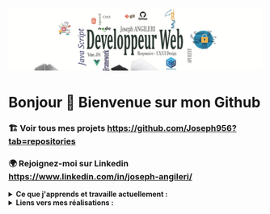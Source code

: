 
# ![joseph](https://github.com/Joseph956/Joseph956/blob/main/banner_profil.jpg)

# Bonjour 👋  Bienvenue sur mon Github

### 🏗 Voir tous mes projets https://github.com/Joseph956?tab=repositories 

### 🌍 Rejoignez-moi sur Linkedin https://www.linkedin.com/in/joseph-angileri/ 

<details>
  <summary><strong> 
    Ce que j'apprends et travaille actuellement : 
  </strong></summary> 
     - java jee <br/>
     - Vue-JS <br/>
     - JavaScript 
</details>
<details>
  <summary><strong> 
    Liens vers mes réalisations : 
  </strong></summary>      
     👉 Transformer une maquette en site web HTML5 et CSS3 https://joseph956.github.io/JosephANGILERI_2_20210101/<br/>
     👉 Dynamiser une page web avec des animations en CSS3 https://joseph956.github.io/JosephANGILERI_3_20210320/<br/>
     👉 Optimisez un site web existant SEO et accessibilité https://joseph956.github.io/josephangileri_4_20210428/
    
</details>

